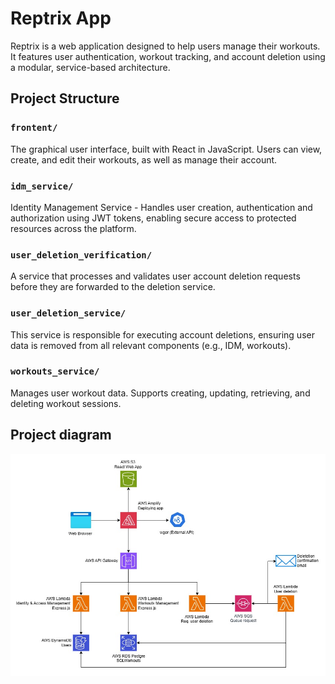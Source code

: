 # Reptrix App

Reptrix is a web application designed to help users manage their workouts. It features user authentication, workout tracking, and account deletion using a modular, service-based architecture.

## Project Structure

### `frontent/`
The graphical user interface, built with React in JavaScript. Users can view, create, and edit their workouts, as well as manage their account.
### `idm_service/ `
Identity Management Service - Handles user creation, authentication and authorization using JWT tokens, enabling secure access to protected resources across the platform.
### `user_deletion_verification/` 
A service that processes and validates user account deletion requests before they are forwarded to the deletion service.
### `user_deletion_service/ `
This service is responsible for executing account deletions, ensuring user data is removed from all relevant components (e.g., IDM, workouts).
### `workouts_service/` 
Manages user workout data. Supports creating, updating, retrieving, and deleting workout sessions.

## Project diagram
<img src="diagram.jpg" alt="Application's diagram">